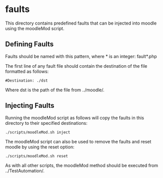# faults

This directory contains predefined faults that can be injected into moodle using the moodleMod script.

## Defining Faults

Faults should be named with this pattern, where * is an integer: fault*.php

The first line of any fault file should contain the destination of the file formatted as follows:

`#Destination: ./dst`

Where dst is the path of the file from ../moodle/.

## Injecting Faults

Running the moodleMod script as follows will copy the faults in this directory to their specified destinations:

`./scripts/moodleMod.sh inject`

The moodleMod script can also be used to remove the faults and reset moodle by using the reset option:

`./scripts/moodleMod.sh reset`

As with all other scripts, the moodleMod method should be executed from ../TestAutomation/.

